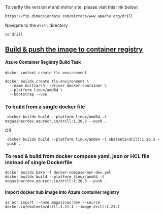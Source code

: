To verify the version # and mirror site, please visit this link below:
```
https://ftp.dimensiondata.com/mirrors/www.apache.org/drill
```

Navigate to the ```drill``` directory
```
cd drill
```

## [Build & push the image to container registry](https://codestrian.com/index.php/2023/04/23/docker-multi-platform-build/#:~:text=Configuring%20BuildKit&text=In%20order%20to%20support%20multi,used%20by%20the%20new%20builder.&text=Next%2C%20we%20will%20create%20a,both%20AMD64%20and%20ARM64%20architectures)
#### Azure Container Registry Build Task
```
docker context create tls-environment
```
```
docker buildx create tls-environment \
  --name multiarch --driver docker-container \
  --platform linux/amd64 \
  --bootstrap --use
```

### To build from a single docker file
```
 docker buildx build --platform linux/amd64 -t magasinacrdev.azurecr.io/drill:1.20.3 --push .
```
OR
```
 docker buildx build --platform linux/amd64 -t nbaleeta/drill:1.20.3 --push .
```

### To read & build from docker compose yaml, json or HCL file instead of single Dockerfile
```
docker buildx bake -f docker-compose-non-dev.yml
docker buildx build --platform linux/amd64 -t magasinacrdev.azurecr.io/drill:1.20.3 --push .
```

#### Import docker hub image into Azure container registry
```
az acr import --name magasinacrdev --source docker.io/nbaleeta/drill:1.21.1 --image drill:1.21.1
```
